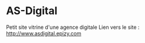 # AS-Digital
Petit site vitrine d'une agence digitale
Lien vers le  site :  http://www.asdigital.epizy.com
